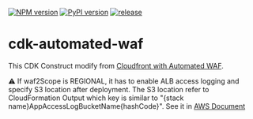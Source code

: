 [![NPM version](https://badge.fury.io/js/cdk-automated-waf.svg)](https://badge.fury.io/js/cdk-automated-waf)
[![PyPI version](https://badge.fury.io/py/cdk-automated-waf.svg)](https://badge.fury.io/py/cdk-automated-waf)
[![release](https://github.com/kimisme9386/cdk-automated-waf/actions/workflows/release.yml/badge.svg?branch=main)](https://github.com/kimisme9386/cdk-automated-waf/actions/workflows/release.yml)

# cdk-automated-waf

This CDK Construct modify from [Cloudfront with Automated WAF](https://github.com/awslabs/aws-cloudfront-extensions/tree/main/templates/aws-cloudfront-waf).

:warning: If waf2Scope is REGIONAL, it has to enable ALB access logging and specify S3 location after deployment. The S3 location refer to CloudFormation Output which key is similar to "{stack name}AppAccessLogBucketName{hashCode}". See it in [AWS Document](https://docs.aws.amazon.com/elasticloadbalancing/latest/application/load-balancer-access-logs.html#enable-access-logging)
